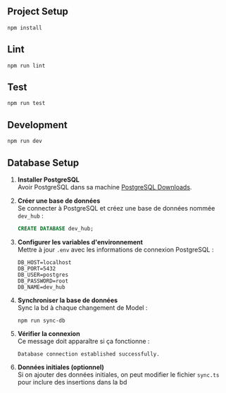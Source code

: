 ## Project Setup

```
npm install
```

## Lint

```
npm run lint
```

## Test

```
npm run test
```

## Development

```
npm run dev
```

## Database Setup

1. **Installer PostgreSQL**  
   Avoir PostgreSQL dans sa machine [PostgreSQL Downloads](https://www.postgresql.org/download/).

2. **Créer une base de données**  
   Se connecter à PostgreSQL et créez une base de données nommée `dev_hub` :
   ```sql
   CREATE DATABASE dev_hub;
   ```

3. **Configurer les variables d'environnement**  
   Mettre à jour `.env` avec les informations de connexion PostgreSQL :
   ```
   DB_HOST=localhost
   DB_PORT=5432
   DB_USER=postgres
   DB_PASSWORD=root
   DB_NAME=dev_hub
   ```

4. **Synchroniser la base de données**  
   Sync la bd à chaque changement de Model :
   ```
   npm run sync-db
   ```

5. **Vérifier la connexion**  
   Ce message doit apparaître si ça fonctionne :
   ```
   Database connection established successfully.
   ```

6. **Données initiales (optionnel)**  
   Si on ajouter des données initiales, on peut modifier le fichier `sync.ts` pour inclure des insertions dans la bd
